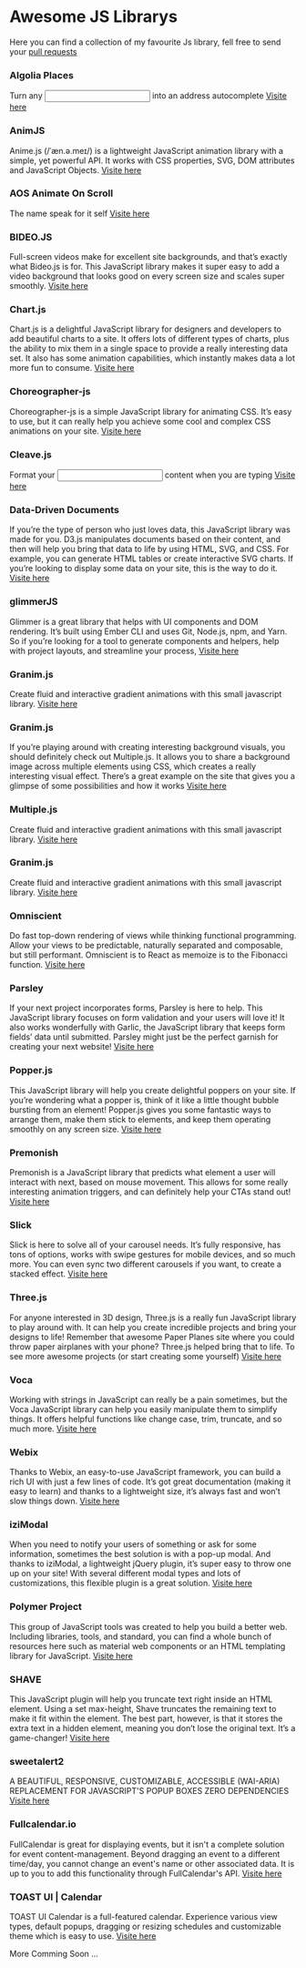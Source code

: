 # Awesome JS Librarys
Here you can find a collection of my favourite Js library, 
fell free to send your [pull requests](https://github.com/IlyasDiker/awesome-js-library/pulls)

### Algolia Places
Turn any <input> into an address autocomplete
[Visite here](https://community.algolia.com/places/)

### AnimJS
Anime.js (/ˈæn.ə.meɪ/) is a lightweight JavaScript animation library with a simple, yet powerful API.
It works with CSS properties, SVG, DOM attributes and JavaScript Objects.
[Visite here](https://animejs.com/)

### AOS Animate On Scroll
The name speak for it self
[Visite here](https://michalsnik.github.io/aos/)

### BIDEO.JS
Full-screen videos make for excellent site backgrounds, and that’s exactly what Bideo.js is for. This JavaScript library makes it super easy to add a video background that looks good on every screen size and scales super smoothly.
[Visite here](https://rishabhp.github.io/bideo.js/)

### Chart.js
Chart.js is a delightful JavaScript library for designers and developers to add beautiful charts to a site. It offers lots of different types of charts, plus the ability to mix them in a single space to provide a really interesting data set. It also has some animation capabilities, which instantly makes data a lot more fun to consume.
[Visite here](https://www.chartjs.org/)

### Choreographer-js
Choreographer-js is a simple JavaScript library for animating CSS. It’s easy to use, but it can really help you achieve some cool and complex CSS animations on your site.
[Visite here](https://github.com/christinecha/choreographer-js)

### Cleave.js
Format your <input/> content when you are typing
[Visite here](https://nosir.github.io/cleave.js/)

### Data-Driven Documents
If you’re the type of person who just loves data, this JavaScript library was made for you. D3.js manipulates documents based on their content, and then will help you bring that data to life by using HTML, SVG, and CSS. For example, you can generate HTML tables or create interactive SVG charts. If you’re looking to display some data on your site, this is the way to do it.
[Visite here](https://d3js.org/)

### glimmerJS
Glimmer is a great library that helps with UI components and DOM rendering. It’s built using Ember CLI and uses Git, Node.js, npm, and Yarn. So if you’re looking for a tool to generate components and helpers, help with project layouts, and streamline your process,
[Visite here](https://glimmerjs.com/)

### Granim.js
Create fluid and interactive gradient animations
with this small javascript library.
[Visite here](https://sarcadass.github.io/granim.js/)

### Granim.js
If you’re playing around with creating interesting background visuals, you should definitely check out Multiple.js. It allows you to share a background image across multiple elements using CSS, which creates a really interesting visual effect. There’s a great example on the site that gives you a glimpse of some possibilities and how it works
[Visite here](https://sarcadass.github.io/granim.js/)

### Multiple.js
Create fluid and interactive gradient animations
with this small javascript library.
[Visite here](https://multiple.js.org/)

### Granim.js
Create fluid and interactive gradient animations
with this small javascript library.
[Visite here](https://sarcadass.github.io/granim.js/)

### Omniscient
Do fast top-down rendering of views while thinking functional programming. 
Allow your views to be predictable, naturally separated and composable, but still performant.
Omniscient is to React as memoize is to the Fibonacci function.
[Visite here](https://omniscientjs.github.io/)

### Parsley
If your next project incorporates forms, Parsley is here to help. This JavaScript library focuses on form validation and your users will love it! It also works wonderfully with Garlic, the JavaScript library that keeps form fields’ data until submitted. Parsley might just be the perfect garnish for creating your next website!
[Visite here](http://parsleyjs.org/)

### Popper.js
This JavaScript library will help you create delightful poppers on your site. If you’re wondering what a popper is, think of it like a little thought bubble bursting from an element! Popper.js gives you some fantastic ways to arrange them, make them stick to elements, and keep them operating smoothly on any screen size.
[Visite here](https://popper.js.org/)

### Premonish
Premonish is a JavaScript library that predicts what element a user will interact with next, based on mouse movement. This allows for some really interesting animation triggers, and can definitely help your CTAs stand out!
[Visite here](https://mathisonian.github.io/premonish/)

### Slick
Slick is here to solve all of your carousel needs. It’s fully responsive, has tons of options, works with swipe gestures for mobile devices, and so much more. You can even sync two different carousels if you want, to create a stacked effect.
[Visite here](https://kenwheeler.github.io/slick/)

### Three.js
For anyone interested in 3D design, Three.js is a really fun JavaScript library to play around with. It can help you create incredible projects and bring your designs to life! Remember that awesome Paper Planes site where you could throw paper airplanes with your phone? Three.js helped bring that to life. To see more awesome projects (or start creating some yourself)
[Visite here](https://threejs.org/)

### Voca
Working with strings in JavaScript can really be a pain sometimes, but the Voca JavaScript library can help you easily manipulate them to simplify things. It offers helpful functions like change case, trim, truncate, and so much more.
[Visite here](https://vocajs.com/)

### Webix
Thanks to Webix, an easy-to-use JavaScript framework, you can build a rich UI with just a few lines of code. It’s got great documentation (making it easy to learn) and thanks to a lightweight size, it’s always fast and won’t slow things down.
[Visite here](https://webix.com/)

### iziModal
When you need to notify your users of something or ask for some information, sometimes the best solution is with a pop-up modal. And thanks to iziModal, a lightweight jQuery plugin, it’s super easy to throw one up on your site! With several different modal types and lots of customizations, this flexible plugin is a great solution. 
[Visite here](https://izimodal.marcelodolza.com/)

### Polymer Project
This group of JavaScript tools was created to help you build a better web. Including libraries, tools, and standard, you can find a whole bunch of resources here such as material web components or an HTML templating library for JavaScript.
[Visite here](https://www.polymer-project.org/)

### SHAVE
This JavaScript plugin will help you truncate text right inside an HTML element. Using a set max-height, Shave truncates the remaining text to make it fit within the element. The best part, however, is that it stores the extra text in a hidden <span> element, meaning you don’t lose the original text. It’s a game-changer!
[Visite here](https://dollarshaveclub.github.io/shave/)

### sweetalert2
A BEAUTIFUL, RESPONSIVE, CUSTOMIZABLE, ACCESSIBLE (WAI-ARIA) REPLACEMENT FOR JAVASCRIPT'S POPUP BOXES
ZERO DEPENDENCIES
[Visite here](https://sweetalert2.github.io/)

### Fullcalendar.io
FullCalendar is great for displaying events, but it isn't a complete solution for event content-management. Beyond dragging an event to a different time/day, you cannot change an event's name or other associated data. It is up to you to add this functionality through FullCalendar's API.
[Visite here](https://fullcalendar.io/)

### TOAST UI | Calendar
TOAST UI Calendar is a full-featured calendar. Experience various view types, default popups, dragging or resizing schedules and customizable theme which is easy to use.
[Visite here](https://ui.toast.com/tui-calendar/)


More Comming Soon ...
